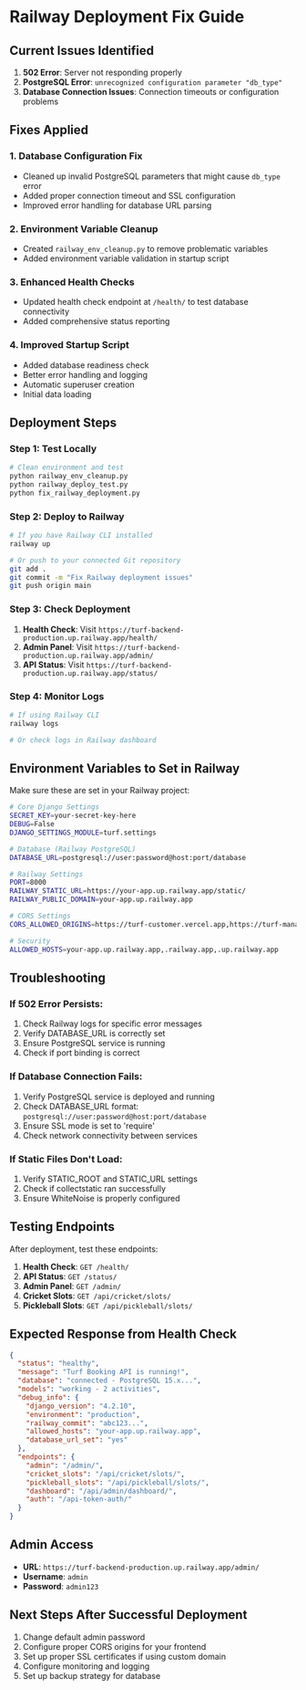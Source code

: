 # Railway Deployment Fix Guide

## Current Issues Identified

1. **502 Error**: Server not responding properly
2. **PostgreSQL Error**: `unrecognized configuration parameter "db_type"`
3. **Database Connection Issues**: Connection timeouts or configuration problems

## Fixes Applied

### 1. Database Configuration Fix
- Cleaned up invalid PostgreSQL parameters that might cause `db_type` error
- Added proper connection timeout and SSL configuration
- Improved error handling for database URL parsing

### 2. Environment Variable Cleanup
- Created `railway_env_cleanup.py` to remove problematic variables
- Added environment variable validation in startup script

### 3. Enhanced Health Checks
- Updated health check endpoint at `/health/` to test database connectivity
- Added comprehensive status reporting

### 4. Improved Startup Script
- Added database readiness check
- Better error handling and logging
- Automatic superuser creation
- Initial data loading

## Deployment Steps

### Step 1: Test Locally
```bash
# Clean environment and test
python railway_env_cleanup.py
python railway_deploy_test.py
python fix_railway_deployment.py
```

### Step 2: Deploy to Railway
```bash
# If you have Railway CLI installed
railway up

# Or push to your connected Git repository
git add .
git commit -m "Fix Railway deployment issues"
git push origin main
```

### Step 3: Check Deployment
1. **Health Check**: Visit `https://turf-backend-production.up.railway.app/health/`
2. **Admin Panel**: Visit `https://turf-backend-production.up.railway.app/admin/`
3. **API Status**: Visit `https://turf-backend-production.up.railway.app/status/`

### Step 4: Monitor Logs
```bash
# If using Railway CLI
railway logs

# Or check logs in Railway dashboard
```

## Environment Variables to Set in Railway

Make sure these are set in your Railway project:

```bash
# Core Django Settings
SECRET_KEY=your-secret-key-here
DEBUG=False
DJANGO_SETTINGS_MODULE=turf.settings

# Database (Railway PostgreSQL)
DATABASE_URL=postgresql://user:password@host:port/database

# Railway Settings
PORT=8000
RAILWAY_STATIC_URL=https://your-app.up.railway.app/static/
RAILWAY_PUBLIC_DOMAIN=your-app.up.railway.app

# CORS Settings
CORS_ALLOWED_ORIGINS=https://turf-customer.vercel.app,https://turf-manage.vercel.app

# Security
ALLOWED_HOSTS=your-app.up.railway.app,.railway.app,.up.railway.app
```

## Troubleshooting

### If 502 Error Persists:
1. Check Railway logs for specific error messages
2. Verify DATABASE_URL is correctly set
3. Ensure PostgreSQL service is running
4. Check if port binding is correct

### If Database Connection Fails:
1. Verify PostgreSQL service is deployed and running
2. Check DATABASE_URL format: `postgresql://user:password@host:port/database`
3. Ensure SSL mode is set to 'require'
4. Check network connectivity between services

### If Static Files Don't Load:
1. Verify STATIC_ROOT and STATIC_URL settings
2. Check if collectstatic ran successfully
3. Ensure WhiteNoise is properly configured

## Testing Endpoints

After deployment, test these endpoints:

1. **Health Check**: `GET /health/`
2. **API Status**: `GET /status/`
3. **Admin Panel**: `GET /admin/`
4. **Cricket Slots**: `GET /api/cricket/slots/`
5. **Pickleball Slots**: `GET /api/pickleball/slots/`

## Expected Response from Health Check

```json
{
  "status": "healthy",
  "message": "Turf Booking API is running!",
  "database": "connected - PostgreSQL 15.x...",
  "models": "working - 2 activities",
  "debug_info": {
    "django_version": "4.2.10",
    "environment": "production",
    "railway_commit": "abc123...",
    "allowed_hosts": "your-app.up.railway.app",
    "database_url_set": "yes"
  },
  "endpoints": {
    "admin": "/admin/",
    "cricket_slots": "/api/cricket/slots/",
    "pickleball_slots": "/api/pickleball/slots/",
    "dashboard": "/api/admin/dashboard/",
    "auth": "/api-token-auth/"
  }
}
```

## Admin Access

- **URL**: `https://turf-backend-production.up.railway.app/admin/`
- **Username**: `admin`
- **Password**: `admin123`

## Next Steps After Successful Deployment

1. Change default admin password
2. Configure proper CORS origins for your frontend
3. Set up proper SSL certificates if using custom domain
4. Configure monitoring and logging
5. Set up backup strategy for database